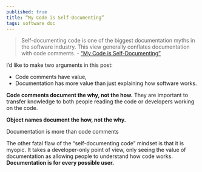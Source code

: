```yaml
---
published: true
title: “My Code is Self-Documenting”
tags: software doc
---
```

> Self-documenting code is one of the biggest documentation myths in the software industry. This view generally conflates documentation with code comments. - [“My Code is Self-Documenting”](http://ericholscher.com/blog/2017/jan/27/code-is-self-documenting/)

I’d like to make two arguments in this post:
- Code comments have value,
- Documentation has more value than just explaining how software works.

**Code comments document the why, not the how.** They are important to transfer knowledge to both people reading the code or developers working on the code.

**Object names document the how, not the why.**

 
Documentation is more than code comments

The other fatal flaw of the “self-documenting code” mindset is that it is myopic. It takes a developer-only point of view, only seeing the value of documentation as allowing people to understand how code works. **Documentation is for every possible user.**
